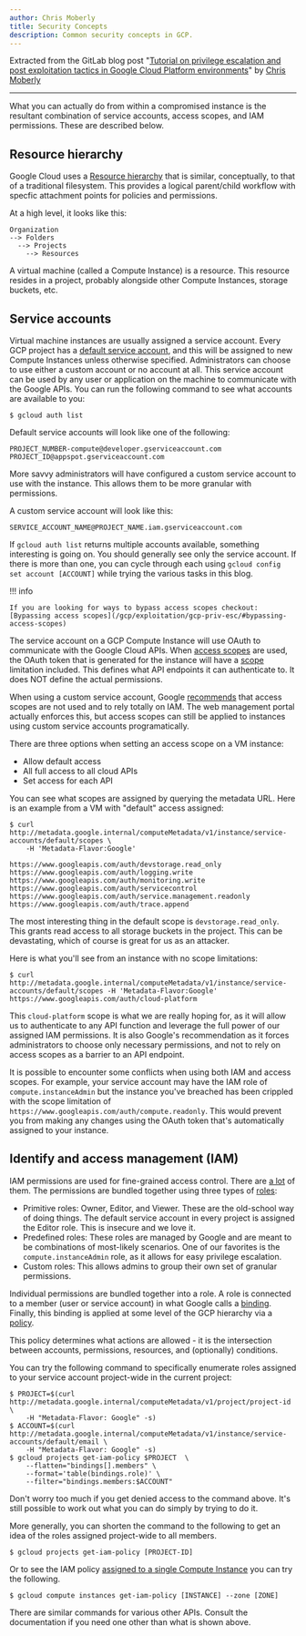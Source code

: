 ```yaml
---
author: Chris Moberly
title: Security Concepts
description: Common security concepts in GCP.
---
```


Extracted from the GitLab blog post "[Tutorial on privilege escalation and post exploitation tactics in Google Cloud Platform environments](https://about.gitlab.com/blog/2020/02/12/plundering-gcp-escalating-privileges-in-google-cloud-platform/)" by [Chris Moberly](https://about.gitlab.com/company/team/#cmoberly)

---

What you can actually do from within a compromised instance is the resultant combination of service accounts, access scopes, and IAM permissions. These are described below.

## Resource hierarchy

Google Cloud uses a [Resource hierarchy](https://cloud.google.com/resource-manager/docs/cloud-platform-resource-hierarchy) that is similar, conceptually, to that of a traditional filesystem. This provides a logical parent/child workflow with specfic attachment points for policies and permissions.

At a high level, it looks like this:

```
Organization
--> Folders
  --> Projects
    --> Resources
```

A virtual machine (called a Compute Instance) is a resource. This resource resides in a project, probably alongside other Compute Instances, storage buckets, etc.

## Service accounts

Virtual machine instances are usually assigned a service account. Every GCP project has a [default service account](https://cloud.google.com/compute/docs/access/service-accounts#default_service_account), and this will be assigned to new Compute Instances unless otherwise specified. Administrators can choose to use either a custom account or no account at all. This service account can be used by any user or application on the machine to communicate with the Google APIs. You can run the following command to see what accounts are available to you:

```
$ gcloud auth list
```

Default service accounts will look like one of the following:

```
PROJECT_NUMBER-compute@developer.gserviceaccount.com
PROJECT_ID@appspot.gserviceaccount.com
```

More savvy administrators will have configured a custom service account to use with the instance. This allows them to be more granular with permissions.

A custom service account will look like this:

```
SERVICE_ACCOUNT_NAME@PROJECT_NAME.iam.gserviceaccount.com
```

If `gcloud auth list` returns multiple accounts available, something interesting is going on. You should generally see only the service account. If there is more than one, you can cycle through each using `gcloud config set account [ACCOUNT]` while trying the various tasks in this blog.



!!! info

    If you are looking for ways to bypass access scopes checkout: [Bypassing access scopes](/gcp/exploitation/gcp-priv-esc/#bypassing-access-scopes)


The service account on a GCP Compute Instance will use OAuth to communicate with the Google Cloud APIs. When [access scopes](https://cloud.google.com/compute/docs/access/service-accounts#accesscopesiam) are used, the OAuth token that is generated for the instance will have a [scope](https://oauth.net/2/scope/) limitation included. This defines what API endpoints it can authenticate to. It does NOT define the actual permissions.

When using a custom service account, Google [recommends](https://cloud.google.com/compute/docs/access/service-accounts#service_account_permissions) that access scopes are not used and to rely totally on IAM. The web management portal actually enforces this, but access scopes can still be applied to instances using custom service accounts programatically.

There are three options when setting an access scope on a VM instance:
- Allow default access
- All full access to all cloud APIs
- Set access for each API

You can see what scopes are assigned by querying the metadata URL. Here is an example from a VM with "default" access assigned:

```
$ curl http://metadata.google.internal/computeMetadata/v1/instance/service-accounts/default/scopes \
    -H 'Metadata-Flavor:Google'

https://www.googleapis.com/auth/devstorage.read_only
https://www.googleapis.com/auth/logging.write
https://www.googleapis.com/auth/monitoring.write
https://www.googleapis.com/auth/servicecontrol
https://www.googleapis.com/auth/service.management.readonly
https://www.googleapis.com/auth/trace.append
```

The most interesting thing in the default scope is `devstorage.read_only`. This grants read access to all storage buckets in the project. This can be devastating, which of course is great for us as an attacker.

Here is what you'll see from an instance with no scope limitations:

```
$ curl http://metadata.google.internal/computeMetadata/v1/instance/service-accounts/default/scopes -H 'Metadata-Flavor:Google'
https://www.googleapis.com/auth/cloud-platform
```

This `cloud-platform` scope is what we are really hoping for, as it will allow us to authenticate to any API function and leverage the full power of our assigned IAM permissions. It is also Google's recommendation as it forces administrators to choose only necessary permissions, and not to rely on access scopes as a barrier to an API endpoint.

It is possible to encounter some conflicts when using both IAM and access scopes. For example, your service account may have the IAM role of `compute.instanceAdmin` but the instance you've breached has been crippled with the scope limitation of `https://www.googleapis.com/auth/compute.readonly`. This would prevent you from making any changes using the OAuth token that's automatically assigned to your instance.

## Identify and access management (IAM)

IAM permissions are used for fine-grained access control. There are [a lot](https://cloud.google.com/iam/docs/permissions-reference) of them. The permissions are bundled together using three types of [roles](https://cloud.google.com/iam/docs/understanding-roles):

- Primitive roles: Owner, Editor, and Viewer. These are the old-school way of doing things. The default service account in every project is assigned the Editor role. This is insecure and we love it.
- Predefined roles: These roles are managed by Google and are meant to be combinations of most-likely scenarios. One of our favorites is the `compute.instanceAdmin` role, as it allows for easy privilege escalation.
- Custom roles: This allows admins to group their own set of granular permissions.

Individual permissions are bundled together into a role. A role is connected to a member (user or service account) in what Google calls a [binding](https://cloud.google.com/iam/docs/reference/rest/v1/Policy#binding). Finally, this binding is applied at some level of the GCP hierarchy via a [policy](https://cloud.google.com/iam/docs/reference/rest/v1/Policy).

This policy determines what actions are allowed - it is the intersection between accounts, permissions, resources, and (optionally) conditions.

You can try the following command to specifically enumerate roles assigned to your service account project-wide in the current project:

```
$ PROJECT=$(curl http://metadata.google.internal/computeMetadata/v1/project/project-id \
    -H "Metadata-Flavor: Google" -s)
$ ACCOUNT=$(curl http://metadata.google.internal/computeMetadata/v1/instance/service-accounts/default/email \
    -H "Metadata-Flavor: Google" -s)
$ gcloud projects get-iam-policy $PROJECT  \
    --flatten="bindings[].members" \
    --format='table(bindings.role)' \
    --filter="bindings.members:$ACCOUNT"
```

Don't worry too much if you get denied access to the command above. It's still possible to work out what you can do simply by trying to do it.

More generally, you can shorten the command to the following to get an idea of the roles assigned project-wide to all members.

```
$ gcloud projects get-iam-policy [PROJECT-ID]
```

Or to see the IAM policy [assigned to a single Compute Instance](https://cloud.google.com/sdk/gcloud/reference/compute/instances/get-iam-policy) you can try the following.

```
$ gcloud compute instances get-iam-policy [INSTANCE] --zone [ZONE]
```

There are similar commands for various other APIs. Consult the documentation if you need one other than what is shown above.